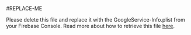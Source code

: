 #REPLACE-ME

Please delete this file and replace it with the GoogleService-Info.plist from your Firebase Console. Read more about how to retrieve this file [here](https://firebase.google.com/docs/ios/setup#add-config-file). 
